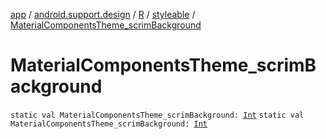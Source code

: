 [app](../../../index.md) / [android.support.design](../../index.md) / [R](../index.md) / [styleable](index.md) / [MaterialComponentsTheme_scrimBackground](./-material-components-theme_scrim-background.md)

# MaterialComponentsTheme_scrimBackground

`static val MaterialComponentsTheme_scrimBackground: `[`Int`](https://kotlinlang.org/api/latest/jvm/stdlib/kotlin/-int/index.html)
`static val MaterialComponentsTheme_scrimBackground: `[`Int`](https://kotlinlang.org/api/latest/jvm/stdlib/kotlin/-int/index.html)